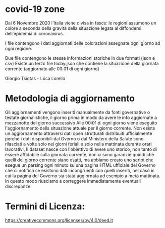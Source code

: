 # covid-19 zone
Dal 6 Novembre 2020 l'Italia viene divisa in fasce: le regioni assumono un colore a seconda della gravità della situazione legata al diffondersi dell'epidemia di coronavirus.

I file contengono i dati aggiornati delle colorazioni assegnate ogni giorno ad ogni regione.
 
Due file contengono le stesse informazioni storiche in due formati (json e csv)
Esiste un terzo file today.json che contiene la situazione della giornata corrente (aggiornato alle 00:01 di ogni giorno)

Giorgio Tsiotas - Luca Lorello

# Metodologia di aggiornamento

Gli aggiornamenti vengono inseriti manualmente da fonti governative o testate giornalistiche, il giorno prima in modo da avere le info aggiornate a mezzanotte del giorno successivo 
Alle 00:01 di ogni giorno viene eseguito l'aggiornamento della situazione attuale per il giorno corrente.
Non esiste un aggiornamento attraversi dati open strutturati distribuiti ufficialmente perchè i dati disponibili dal Gverno o dal Ministero della Salute sono rilasciati a volte solo nei giorni feriali e solo nella mattinata durante orari lavorativi.
Il dataset nasce con l'obiettivo di avere uno storico, non tanto di essere affidabile sulla giornata corrente, non ci sono garanzie quindi che quelli del giorno corrente siano esatti, ma abbiamo creato uno script che esegue un parsing ogni minuto su una pagina HTML ufficiale del Governo che ci notifica se esistono dati incongruenti con quelli inseriti, nel caso  in cui la pagina del Governo sia stata aggiornata ad esempio a metà mattinata. In questo modo riusciamo a correggere immediatamente eventuali discrepanze.

# Termini di Licenza:
https://creativecommons.org/licenses/by/4.0/deed.it

